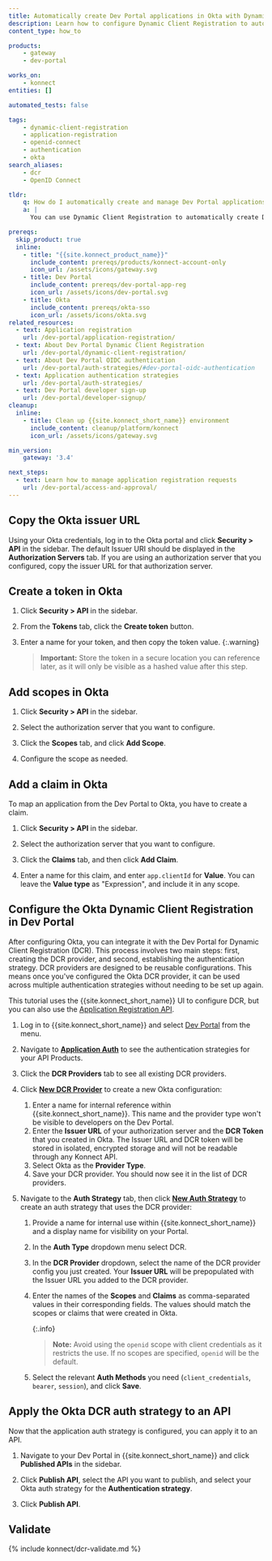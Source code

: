 ```yaml
---
title: Automatically create Dev Portal applications in Okta with Dynamic Client Registration
description: Learn how to configure Dynamic Client Registration to automatically create Dev Portal applications in Okta.
content_type: how_to

products:
    - gateway
    - dev-portal

works_on:
    - konnect
entities: []

automated_tests: false

tags:
    - dynamic-client-registration
    - application-registration
    - openid-connect
    - authentication
    - okta
search_aliases:
    - dcr
    - OpenID Connect

tldr:
    q: How do I automatically create and manage Dev Portal applications in Okta?
    a: |
      You can use Dynamic Client Registration to automatically create Dev Portal applications in Okta. First, create scopes and claims in Okta and copy your Issuer URL. Then, create a new DCR provider in your Dev Portal settings and create a new auth strategy for DCR.

prereqs:
  skip_product: true
  inline:
    - title: "{{site.konnect_product_name}}"
      include_content: prereqs/products/konnect-account-only
      icon_url: /assets/icons/gateway.svg
    - title: Dev Portal
      include_content: prereqs/dev-portal-app-reg
      icon_url: /assets/icons/dev-portal.svg
    - title: Okta
      include_content: prereqs/okta-sso
      icon_url: /assets/icons/okta.svg
related_resources:
  - text: Application registration
    url: /dev-portal/application-registration/
  - text: About Dev Portal Dynamic Client Registration
    url: /dev-portal/dynamic-client-registration/
  - text: About Dev Portal OIDC authentication
    url: /dev-portal/auth-strategies/#dev-portal-oidc-authentication
  - text: Application authentication strategies
    url: /dev-portal/auth-strategies/
  - text: Dev Portal developer sign-up
    url: /dev-portal/developer-signup/
cleanup:
  inline:
    - title: Clean up {{site.konnect_short_name}} environment
      include_content: cleanup/platform/konnect
      icon_url: /assets/icons/gateway.svg

min_version:
    gateway: '3.4'

next_steps:
  - text: Learn how to manage application registration requests
    url: /dev-portal/access-and-approval/
---
```


## Copy the Okta issuer URL

Using your Okta credentials, log in to the Okta portal and click **Security > API** in the sidebar. The default Issuer URI should be displayed in the **Authorization Servers** tab. If you are using an authorization server that you configured, copy the issuer URL for that authorization server.

## Create a token in Okta

1. Click **Security > API** in the sidebar.

3. From the **Tokens** tab, click the **Create token** button.

4. Enter a name for your token, and then copy the token value.
   {:.warning}
   > **Important:** Store the token in a secure location you can reference later, as it will only be visible as a hashed value after this step.

## Add scopes in Okta

1. Click **Security > API** in the sidebar.

3. Select the authorization server that you want to configure.

4. Click the **Scopes** tab, and click **Add Scope**.

1. Configure the scope as needed.

## Add a claim in Okta

To map an application from the Dev Portal to Okta, you have to create a claim.

1. Click **Security > API** in the sidebar.

3. Select the authorization server that you want to configure.

4. Click the **Claims** tab, and then click **Add Claim**.

5. Enter a name for this claim, and enter `app.clientId` for **Value**. You can leave the **Value type** as "Expression", and include it in any scope.

## Configure the Okta Dynamic Client Registration in Dev Portal

After configuring Okta, you can integrate it with the Dev Portal for Dynamic Client Registration (DCR). This process involves two main steps: first, creating the DCR provider, and second, establishing the authentication strategy. DCR providers are designed to be reusable configurations. This means once you've configured the Okta DCR provider, it can be used across multiple authentication strategies without needing to be set up again.

This tutorial uses the {{site.konnect_short_name}} UI to configure DCR, but you can also use the [Application Registration API](/api/konnect/application-auth-strategies/v2/#/operations/).

1. Log in to {{site.konnect_short_name}} and select [Dev Portal](https://cloud.konghq.com/portals/) from the menu.

2. Navigate to [**Application Auth**](https://cloud.konghq.com/portals/application-auth) to see the authentication strategies for your API Products.

3. Click the **DCR Providers** tab to see all existing DCR providers.

4. Click [**New DCR Provider**](https://cloud.konghq.com/portals/application-auth/dcr-provider/create) to create a new Okta configuration:
   1. Enter a name for internal reference within {{site.konnect_short_name}}. This name and the provider type won't be visible to developers on the Dev Portal.
   1. Enter the **Issuer URL** of your authorization server and the **DCR Token** that you created in Okta. The Issuer URL and DCR token will be stored in isolated, encrypted storage and will not be readable through any Konnect API.
   1. Select Okta as the **Provider Type**. 
   1. Save your DCR provider. You should now see it in the list of DCR providers.

7. Navigate to the **Auth Strategy** tab, then click [**New Auth Strategy**](https://cloud.konghq.com/portals/application-auth/auth-strategy/create) to create an auth strategy that uses the DCR provider:

   1. Provide a name for internal use within {{site.konnect_short_name}} and a display name for visibility on your Portal.
   1. In the **Auth Type** dropdown menu select DCR. 
   1. In the **DCR Provider** dropdown, select the name of the DCR provider config you just created. Your **Issuer URL** will be prepopulated with the Issuer URL you added to the DCR provider.
   1. Enter the names of the **Scopes** and **Claims** as comma-separated values in their corresponding fields. The values should match the scopes or claims that were created in Okta.

      {:.info}
      > **Note:**  Avoid using the `openid` scope with client credentials as it restricts the use. If no scopes are specified, `openid` will be the default.

   1. Select the relevant **Auth Methods** you need (`client_credentials`, `bearer`, `session`), and click **Save**.

## Apply the Okta DCR auth strategy to an API

Now that the application auth strategy is configured, you can apply it to an API.

1. Navigate to your Dev Portal in {{site.konnect_short_name}} and click **Published APIs** in the sidebar.

1. Click **Publish API**, select the API you want to publish, and select your Okta auth strategy for the **Authentication strategy**.

1. Click **Publish API**.

## Validate

{% include konnect/dcr-validate.md %}
